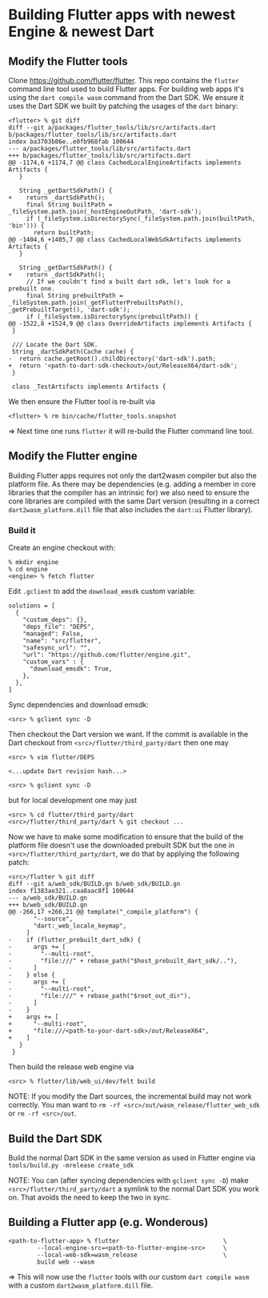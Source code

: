 # Building Flutter apps with newest Engine & newest Dart

## Modify the Flutter tools

Clone https://github.com/flutter/flutter. This repo contains the `flutter`
command line tool used to build Flutter apps. For building web apps it's using
the `dart compile wasm` command from the Dart SDK. We ensure it uses the Dart
SDK we built by patching the usages of the `dart` binary:

```
<flutter> % git diff
diff --git a/packages/flutter_tools/lib/src/artifacts.dart b/packages/flutter_tools/lib/src/artifacts.dart
index ba3703b86e..e0fb968fab 100644
--- a/packages/flutter_tools/lib/src/artifacts.dart
+++ b/packages/flutter_tools/lib/src/artifacts.dart
@@ -1174,6 +1174,7 @@ class CachedLocalEngineArtifacts implements Artifacts {
   }

   String _getDartSdkPath() {
+    return _dartSdkPath();
     final String builtPath = _fileSystem.path.join(_hostEngineOutPath, 'dart-sdk');
     if (_fileSystem.isDirectorySync(_fileSystem.path.join(builtPath, 'bin'))) {
       return builtPath;
@@ -1404,6 +1405,7 @@ class CachedLocalWebSdkArtifacts implements Artifacts {
   }

   String _getDartSdkPath() {
+    return _dartSdkPath();
     // If we couldn't find a built dart sdk, let's look for a prebuilt one.
     final String prebuiltPath = _fileSystem.path.join(_getFlutterPrebuiltsPath(), _getPrebuiltTarget(), 'dart-sdk');
     if (_fileSystem.isDirectorySync(prebuiltPath)) {
@@ -1522,8 +1524,9 @@ class OverrideArtifacts implements Artifacts {
 }

 /// Locate the Dart SDK.
 String _dartSdkPath(Cache cache) {
-  return cache.getRoot().childDirectory('dart-sdk').path;
+  return '<path-to-dart-sdk-checkout>/out/ReleaseX64/dart-sdk';
 }

 class _TestArtifacts implements Artifacts {
```

We then ensure the Flutter tool is re-built via

```
<flutter> % rm bin/cache/flutter_tools.snapshot
```

=> Next time one runs `flutter` it will re-build the Flutter command line tool.

## Modify the Flutter engine

Building Flutter apps requires not only the dart2wasm compiler but also the
platform file. As there may be dependencies (e.g. adding a member in core
libraries that the compiler has an intrinsic for) we also need to ensure the
core libraries are compiled with the same Dart version (resulting in a correct
`dart2wasm_platform.dill` file that also includes the `dart:ui` Flutter
library).

### Build it

Create an engine checkout with:

```
% mkdir engine
% cd engine
<engine> % fetch flutter
```

Edit `.gclient` to add the `download_emsdk` custom variable:

```
solutions = [
  {
    "custom_deps": {},
    "deps_file": "DEPS",
    "managed": False,
    "name": "src/flutter",
    "safesync_url": "",
    "url": "https://github.com/flutter/engine.git",
    "custom_vars" : {
      "download_emsdk": True,
    },
  },
]
```

Sync dependencies and download emsdk:

```
<src> % gclient sync -D
```

Then checkout the Dart version we want. If the commit is available in the Dart
checkout from `<src>/flutter/third_party/dart` then one may

```
<src> % vim flutter/DEPS

<...update Dart revision hash...>

<src> % gclient sync -D
```

but for local development one may just

```
<src> % cd flutter/third_party/dart
<src>/flutter/third_party/dart % git checkout ...
```

Now we have to make some modification to ensure that the build of the platform
file doesn't use the downloaded prebuilt SDK but the one in
`<src>/flutter/third_party/dart`, we do that by applying the following patch:

```
<src>/flutter % git diff
diff --git a/web_sdk/BUILD.gn b/web_sdk/BUILD.gn
index f1383ae321..caa8aac8f1 100644
--- a/web_sdk/BUILD.gn
+++ b/web_sdk/BUILD.gn
@@ -266,17 +266,21 @@ template("_compile_platform") {
       "--source",
       "dart:_web_locale_keymap",
     ]
-    if (flutter_prebuilt_dart_sdk) {
-      args += [
-        "--multi-root",
-        "file:///" + rebase_path("$host_prebuilt_dart_sdk/.."),
-      ]
-    } else {
-      args += [
-        "--multi-root",
-        "file:///" + rebase_path("$root_out_dir"),
-      ]
-    }
+    args += [
+      "--multi-root",
+      "file:///<path-to-your-dart-sdk>/out/ReleaseX64",
+    ]
   }
 }
```

Then build the release web engine via

```
<src> % flutter/lib/web_ui/dev/felt build
```

NOTE: If you modify the Dart sources, the incremental build may not work
correctly. You man want to `rm -rf <src>/out/wasm_release/flutter_web_sdk` or
`rm -rf <src>/out`.

## Build the Dart SDK

Build the normal Dart SDK in the same version as used in Flutter engine via
`tools/build.py -mrelease create_sdk`

NOTE: You can (after syncing dependencies with `gclient sync -D`) make
`<src>/flutter/third_party/dart` a symlink to the normal Dart SDK you work on. That
avoids the need to keep the two in sync.

## Building a Flutter app (e.g. Wonderous)

```
<path-to-flutter-app> % flutter                             \
        --local-engine-src=<path-to-flutter-engine-src>     \
        --local-web-sdk=wasm_release                        \
        build web --wasm
```

=> This will now use the `flutter` tools with our custom `dart compile wasm` with a
custom `dart2wasm_platform.dill` file.

